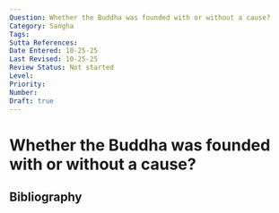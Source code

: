 ```yaml
---
Question: Whether the Buddha was founded with or without a cause?
Category: Saṅgha
Tags: 
Sutta References: 
Date Entered: 10-25-25
Last Revised: 10-25-25
Review Status: Not started
Level: 
Priority: 
Number: 
Draft: true
---
```


# Whether the Buddha was founded with or without a cause?

## Bibliography

<!-- 

Notes:



-->